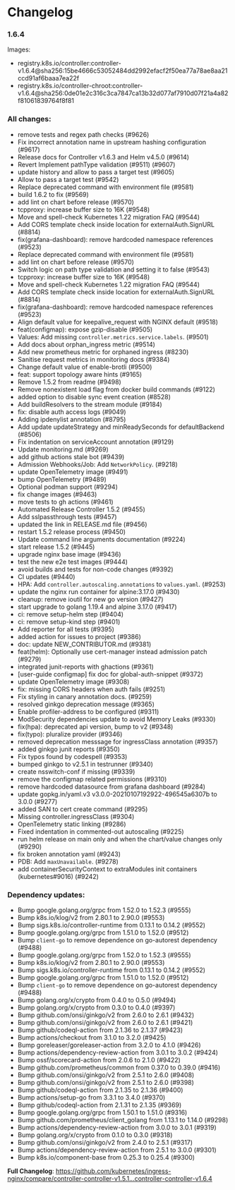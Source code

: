 # Changelog

### 1.6.4

Images:

* registry.k8s.io/controller:controller-v1.6.4@sha256:15be4666c53052484dd2992efacf2f50ea77a78ae8aa21ccd91af6baaa7ea22f
* registry.k8s.io/controller-chroot:controller-v1.6.4@sha256:0de01e2c316c3ca7847ca13b32d077af7910d07f21a4a82f81061839764f8f81

### All changes:

* remove tests and regex path checks (#9626)
* Fix incorrect annotation name in upstream hashing configuration (#9617)
* Release docs for Controller v1.6.3 and Helm v4.5.0 (#9614)
* Revert Implement pathType validation (#9511) (#9607)
* update history and allow to pass a target test  (#9605)
* Allow to pass a target test (#9542)
* Replace deprecated command with environment file (#9581)
* build 1.6.2 to fix (#9569)
* add lint on chart before release (#9570)
* tcpproxy: increase buffer size to 16K (#9548)
* Move and spell-check Kubernetes 1.22 migration FAQ (#9544)
* Add CORS template check inside location for externalAuth.SignURL (#8814)
* fix(grafana-dashboard): remove hardcoded namespace references (#9523)
* Replace deprecated command with environment file (#9581)
* add lint on chart before release (#9570)
* Switch logic on path type validation and setting it to false (#9543)
* tcpproxy: increase buffer size to 16K (#9548)
* Move and spell-check Kubernetes 1.22 migration FAQ (#9544)
* Add CORS template check inside location for externalAuth.SignURL (#8814)
* fix(grafana-dashboard): remove hardcoded namespace references (#9523)
* Align default value for keepalive_request with NGINX default (#9518)
* feat(configmap): expose gzip-disable (#9505)
* Values: Add missing `controller.metrics.service.labels`. (#9501)
* Add docs about orphan_ingress metric (#9514)
* Add new prometheus metric for orphaned ingress (#8230)
* Sanitise request metrics in monitoring docs (#9384)
* Change default value of enable-brotli (#9500)
* feat: support topology aware hints (#9165)
* Remove 1.5.2 from readme (#9498)
* Remove nonexistent load flag from docker build commands (#9122)
* added option to disable sync event creation (#8528)
* Add buildResolvers to the stream module (#9184)
* fix: disable auth access logs (#9049)
* Adding ipdenylist annotation (#8795)
* Add update updateStrategy and minReadySeconds for defaultBackend (#8506)
* Fix indentation on serviceAccount annotation (#9129)
* Update monitoring.md (#9269)
* add github actions stale bot (#9439)
* Admission Webhooks/Job: Add `NetworkPolicy`. (#9218)
* update OpenTelemetry image (#9491)
* bump OpenTelemetry (#9489)
* Optional podman support (#9294)
* fix change images (#9463)
* move tests to gh actions (#9461)
* Automated Release Controller 1.5.2 (#9455)
* Add sslpassthrough tests (#9457)
* updated the link in RELEASE.md file (#9456)
* restart 1.5.2 release process (#9450)
* Update command line arguments documentation (#9224)
* start release 1.5.2 (#9445)
* upgrade nginx base image (#9436)
* test the new e2e test images (#9444)
* avoid builds and tests for non-code changes (#9392)
* CI updates (#9440)
* HPA: Add `controller.autoscaling.annotations` to `values.yaml`. (#9253)
* update the nginx run container for alpine:3.17.0 (#9430)
* cleanup: remove ioutil for new go version (#9427)
* start upgrade to golang 1.19.4 and alpine 3.17.0 (#9417)
* ci: remove setup-helm step (#9404)
* ci: remove setup-kind step (#9401)
* Add reporter for all tests (#9395)
* added action for issues to project (#9386)
* doc: update NEW_CONTRIBUTOR.md (#9381)
* feat(helm): Optionally use cert-manager instead admission patch (#9279)
* integrated junit-reports with ghactions (#9361)
* [user-guide configmap] fix doc for global-auth-snippet (#9372)
* update OpenTelemetry image (#9308)
* fix: missing CORS headers when auth fails (#9251)
* Fix styling in canary annotation docs. (#9259)
* resolved ginkgo deprecation message (#9365)
* Enable profiler-address to be configured (#9311)
* ModSecurity dependencies update to avoid Memory Leaks (#9330)
* fix(hpa): deprecated api version, bump to v2 (#9348)
* fix(typo): pluralize provider (#9346)
* removed deprecation messsage for ingressClass annotation (#9357)
* added ginkgo junit reports (#9350)
* Fix typos found by codespell (#9353)
* bumped ginkgo to v2.5.1 in testrunner (#9340)
* create nsswitch-conf if missing (#9339)
* remove the configmap related permissions (#9310)
* remove hardcoded datasource from grafana dashboard (#9284)
* update gopkg.in/yaml.v3 v3.0.0-20210107192922-496545a6307b to 3.0.0 (#9277)
* added SAN to cert create command (#9295)
* Missing controller.ingressClass (#9304)
* OpenTelemetry static linking (#9286)
* Fixed indentation in commented-out autoscaling (#9225)
* run helm release on main only and when the chart/value changes only (#9290)
* fix broken annotation yaml (#9243)
* PDB: Add `maxUnavailable`. (#9278)
* add containerSecurityContext to extraModules init containers (kubernetes#9016) (#9242)

### Dependency updates:

* Bump google.golang.org/grpc from 1.52.0 to 1.52.3 (#9555)
* Bump k8s.io/klog/v2 from 2.80.1 to 2.90.0 (#9553)
* Bump sigs.k8s.io/controller-runtime from 0.13.1 to 0.14.2 (#9552)
* Bump google.golang.org/grpc from 1.51.0 to 1.52.0 (#9512)
* Bump `client-go` to remove dependence on go-autorest dependency (#9488)
* Bump google.golang.org/grpc from 1.52.0 to 1.52.3 (#9555)
* Bump k8s.io/klog/v2 from 2.80.1 to 2.90.0 (#9553)
* Bump sigs.k8s.io/controller-runtime from 0.13.1 to 0.14.2 (#9552)
* Bump google.golang.org/grpc from 1.51.0 to 1.52.0 (#9512)
* Bump `client-go` to remove dependence on go-autorest dependency (#9488)
* Bump golang.org/x/crypto from 0.4.0 to 0.5.0 (#9494)
* Bump golang.org/x/crypto from 0.3.0 to 0.4.0 (#9397)
* Bump github.com/onsi/ginkgo/v2 from 2.6.0 to 2.6.1 (#9432)
* Bump github.com/onsi/ginkgo/v2 from 2.6.0 to 2.6.1 (#9421)
* Bump github/codeql-action from 2.1.36 to 2.1.37 (#9423)
* Bump actions/checkout from 3.1.0 to 3.2.0 (#9425)
* Bump goreleaser/goreleaser-action from 3.2.0 to 4.1.0 (#9426)
* Bump actions/dependency-review-action from 3.0.1 to 3.0.2 (#9424)
* Bump ossf/scorecard-action from 2.0.6 to 2.1.0 (#9422)
* Bump github.com/prometheus/common from 0.37.0 to 0.39.0 (#9416)
* Bump github.com/onsi/ginkgo/v2 from 2.5.1 to 2.6.0 (#9408)
* Bump github.com/onsi/ginkgo/v2 from 2.5.1 to 2.6.0 (#9398)
* Bump github/codeql-action from 2.1.35 to 2.1.36 (#9400)
* Bump actions/setup-go from 3.3.1 to 3.4.0 (#9370)
* Bump github/codeql-action from 2.1.31 to 2.1.35 (#9369)
* Bump google.golang.org/grpc from 1.50.1 to 1.51.0 (#9316)
* Bump github.com/prometheus/client_golang from 1.13.1 to 1.14.0 (#9298)
* Bump actions/dependency-review-action from 3.0.0 to 3.0.1 (#9319)
* Bump golang.org/x/crypto from 0.1.0 to 0.3.0 (#9318)
* Bump github.com/onsi/ginkgo/v2 from 2.4.0 to 2.5.1 (#9317)
* Bump actions/dependency-review-action from 2.5.1 to 3.0.0 (#9301)
* Bump k8s.io/component-base from 0.25.3 to 0.25.4 (#9300)

**Full Changelog**: https://github.com/kubernetes/ingress-nginx/compare/controller-controller-v1.5.1...controller-controller-v1.6.4
